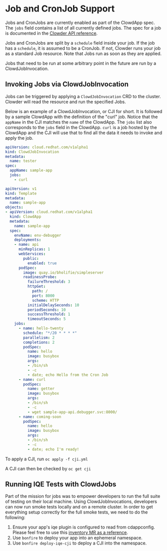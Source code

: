# Job and CronJob Support

Jobs and CronJobs are currently enabled as part of the ClowdApp spec. The
``jobs`` field contains a list of all currently defined jobs. The spec for a 
job is documented in the [Clowder API reference](https://redhatinsights.github.io/clowder/api_reference.html#k8s-api-cloud-redhat-com-clowder-v2-apis-cloud-redhat-com-v1alpha1-job).

Jobs and CronJobs are split by a ``schedule`` field inside your job. If the job
has a ``schedule``, it is assumed to be a CronJob. If not, Clowder runs your 
job as a standard Job resource. Note that Jobs run as soon as they are applied. 

Jobs that need to be run at some arbitrary point in the future are run by a 
ClowdJobInvocation.

## Invoking Jobs via ClowdJobInvocation

Jobs can be triggered by applying a ``ClowdJobInvocation`` CRD to the cluster. 
Clowder will read the resource and run the specified Jobs.

Below is an example of a ClowdJobInvocation, or CJI for short. It is followed 
by a sample ClowdApp with the definition of the "curl" job. Notice that the 
``appName`` in the CJI matches the ``name`` of the ClowdApp. The ``jobs`` list
also corresponds to the ``jobs`` field in the ClowdApp. ``curl`` is a job 
hosted by the ClowdApp and the CJI will use that to find all the data it needs 
to invoke and apply the job. 

```yaml
apiVersion: cloud.redhat.com/v1alpha1
kind: ClowdJobInvocation
metadata:
  name: tester
spec:
  appName: sample-app
  jobs:
    - curl
```

```yaml
apiVersion: v1
kind: Template
metadata:
  name: sample-app
objects:
- apiVersion: cloud.redhat.com/v1alpha1
  kind: ClowdApp
  metadata:
    name: sample-app
  spec:
    envName: env-debugger
    deployments:
    - name: api
      minReplicas: 1
      webServices:
        public:
          enabled: true
      podSpec:
        image: quay.io/bholifie/simpleserver
        readinessProbe:
          failureThreshold: 3
          httpGet:
            path: /
            port: 8000
            scheme: HTTP
          initialDelaySeconds: 10
          periodSeconds: 10
          successThreshold: 1
          timeoutSeconds: 5
    jobs:
      - name: hello-twenty
        schedule: "*/20 * * * *"
        parallelism: 2
        completions: 2
        podSpec:
          name: hello
          image: busybox
          args:
          - /bin/sh
          - -c
          - date; echo Hello from the Cron Job
      - name: curl
        podSpec:
          name: getter
          image: busybox
          args:
          - /bin/sh
          - -c
          - wget sample-app-api.debugger.svc:8000/
      - name: coming-soon
        podSpec:
          name: hello
          image: busybox
          args:
          - /bin/sh
          - -c
          - date; echo I'm ready!
```

To apply a CJI, run  ``oc apply -f cji.yml``

A CJI can then be checked by ``oc get cji``

## Running IQE Tests with ClowdJobs

Part of the mission for jobs was to empower developers to run the full suite
of testing on their local machine. Using ClowdJobInvocations, developers can
now run smoke tests locally and on a remote cluster. In order to get everything
setup correctly for the full smoke tests, we need to do the following:

1. Ensure your app's iqe plugin is configured to read from cdappconfig. Please feel 
free to use this [inventory MR as a reference](https://gitlab.cee.redhat.com/insights-qe/iqe-host-inventory-plugin/-/merge_requests/514/diffs). 
2. Use `bonfire` to deploy your app into an ephemeral namespace.
3. Use `bonfire deploy-iqe-cji` to deploy a CJI into the namespace.
